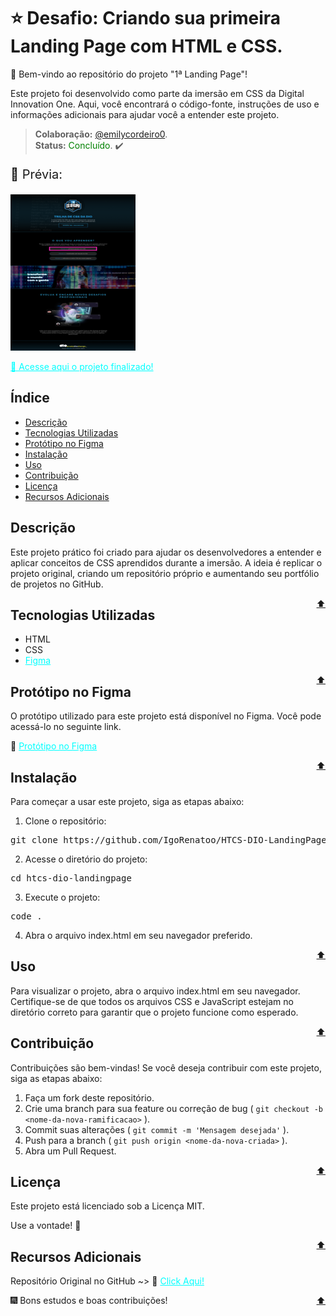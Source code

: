 # ⭐ Desafio: Criando sua primeira Landing Page com HTML e CSS.

🎉 Bem-vindo ao repositório do projeto "1ª Landing Page"!

Este projeto foi desenvolvido como parte da imersão em CSS da Digital Innovation One. Aqui, você encontrará o código-fonte, instruções de uso e informações adicionais para ajudar você a entender este projeto.


>**Colaboração:** [@emilycordeiro0](https://github.com/emilycordeiro0).<br>
>**Status:** <span style="color: green;">Concluído</span>. ✔️ 

<span style="align-items: center;">
  <p style="font-size: 20px;">👀 Prévia:</p>
  <img src="./assets/images/preview-project.png" alt="Preview do Projeto">

<a style="color: aqua;" href="https://igorenatoo.github.io/HTCS-DIO-LandingPage/">🔗 Acesse aqui o projeto finalizado!</a>
</span>

## Índice

- [Descrição](#descrição)
- [Tecnologias Utilizadas](#tecnologias-utilizadas)
- [Protótipo no Figma](#protótipo-no-figma)
- [Instalação](#instalação)
- [Uso](#uso)
- [Contribuição](#contribuição)
- [Licença](#licença)
- [Recursos Adicionais](#recursos-adicionais)

## Descrição

Este projeto prático foi criado para ajudar os desenvolvedores a entender e aplicar conceitos de CSS aprendidos durante a imersão. A ideia é replicar o projeto original, criando um repositório próprio e aumentando seu portfólio de projetos no GitHub.

<span style="float: right;">[⬆️](#índice)</span>

## Tecnologias Utilizadas

- HTML
- CSS
- <a style="color: aqua" href="https://www.figma.com">Figma</a>

<span style="float: right;">[⬆️](#índice)</span>

## Protótipo no Figma

O protótipo utilizado para este projeto está disponível no Figma. Você pode acessá-lo no seguinte link.

🔗 <a style="color: aqua" href="https://www.figma.com/file/3PiokoJj9IhGDnNiWAJbz7/DIO---Desafio-01?node-id=0%3A1">Protótipo no Figma</a>

<span font-size="12px" style="float: right">[⬆️](#índice)</span>

## Instalação
Para começar a usar este projeto, siga as etapas abaixo:

1. Clone o repositório:
<pre>git clone https://github.com/IgoRenatoo/HTCS-DIO-LandingPage</pre>

2. Acesse o diretório do projeto:
<pre>cd htcs-dio-landingpage</pre>

3. Execute o projeto:
<pre>code .</pre>

4. Abra o arquivo index.html em seu navegador preferido.

<span font-size="12px" style="float: right">[⬆️](#índice)</span>

## Uso
Para visualizar o projeto, abra o arquivo index.html em seu navegador. Certifique-se de que todos os arquivos CSS e JavaScript estejam no diretório correto para garantir que o projeto funcione como esperado.

<span font-size="12px" style="float: right">[⬆️](#índice)</span>

## Contribuição
Contribuições são bem-vindas! Se você deseja contribuir com este projeto, siga as etapas abaixo:

1. Faça um fork deste repositório.
1. Crie uma branch para sua feature ou correção de bug ( `git checkout -b <nome-da-nova-ramificacao>` ).
1. Commit suas alterações ( `git commit -m 'Mensagem desejada'` ).
1. Push para a branch ( `git push origin <nome-da-nova-criada>` ).
1. Abra um Pull Request.

<span font-size="12px" style="float: right">[⬆️](#índice)</span>

## Licença
Este projeto está licenciado sob a Licença MIT.

Use a vontade! 🎉
 
<span font-size="12px" style="float: right">[⬆️](#índice)</span>

## Recursos Adicionais
Repositório Original no GitHub ~> 🔗 <a style="color: aqua" href="https://github.com/digitalinnovationone/trilha-css-desafio-01">Click Aqui!</a>

<span font-size="12px" style="float: right">[⬆️](#índice)</span>

🎆 Bons estudos e boas contribuições!
